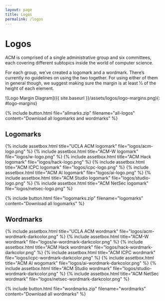 ```yaml
---
layout: page
title: Logos
permalink: /logos
---
```

# Logos #
ACM is comprised of a single administrative group and six committees, each covering different subtopics inside the world of computer science. 

For each group, we’ve created a logomark and a wordmark. There’s currently no guidelines on using the two together. For using either of them in general though, we suggest making sure the margin is at least ½ of the height of each element.

![Logo Margin Diagram]({{ site.baseurl }}/assets/logos/logo-margins.png){: #logo-margins}

{% include button.html file="allmarks.zip" filename="all-logos" content="Download all logomarks and wordmarks" %}

## Logomarks ##

{% include assetbox.html title="UCLA ACM logomark" file="logos/acm-logo.png" %}
{% include assetbox.html title="ACM-W logomark" file="logos/w-logo.png" %}
{% include assetbox.html title="ACM Hack logomark" file="logos/hack-logo.png" %}
{% include assetbox.html title="ACM ICPC logomark" file="logos/icpc-logo.png" %}
{% include assetbox.html title="ACM AI logomark" file="logos/ai-logo.png" %}
{% include assetbox.html title="ACM Studio logomark" file="logos/studio-logo.png" %}
{% include assetbox.html title="ACM NetSec logomark" file="logos/netsec-logo.png" %}

{% include button.html file="logomarks.zip" filename="logomarks" content="Download all logomarks" %}

## Wordmarks ##

{% include assetbox.html title="UCLA ACM wordmark" file="logos/acm-wordmark-darkcolor.png" %}
{% include assetbox.html title="ACM-W wordmark" file="logos/w-wordmark-darkcolor.png" %}
{% include assetbox.html title="ACM Hack wordmark" file="logos/hack-wordmark-darkcolor.png" %}
{% include assetbox.html title="ACM ICPC wordmark" file="logos/icpc-wordmark-darkcolor.png" %}
{% include assetbox.html title="ACM AI wogomark" file="logos/ai-wordmark-darkcolor.png" %}
{% include assetbox.html title="ACM Studio wordmark" file="logos/studio-wordmark-darkcolor.png" %}
{% include assetbox.html title="ACM NetSec wordmark" file="logos/netsec-wordmark-darkcolor.png" %}

{% include button.html file="wordmarks.zip" filename="wordmarks" content="Download all wordmarks" %}